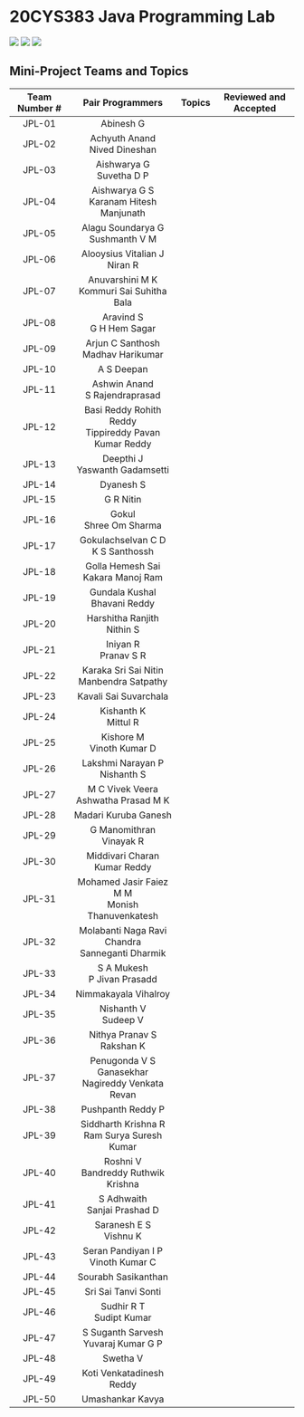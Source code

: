 # 20CYS383 Java Programming Lab
![](https://img.shields.io/badge/Batch-21CYS-lightgreen) ![](https://img.shields.io/badge/UG-blue) ![](https://img.shields.io/badge/Subject-JPL-blue) <br/>

## Mini-Project Teams and Topics

| Team Number # |   Pair Programmers   | Topics | Reviewed and Accepted | 
|:-------------:|:--------------------:|:-------|:---------------------:|
|        JPL-01 | Abinesh G <br/>   |
|        JPL-02 | Achyuth Anand <br/> Nived Dineshan |
|        JPL-03 | Aishwarya G <br/> Suvetha D P |
|        JPL-04 | Aishwarya G S <br/> Karanam Hitesh Manjunath |
|        JPL-05 | Alagu Soundarya G <br/> Sushmanth V M |
|        JPL-06 | Alooysius Vitalian J <br/> Niran R
|        JPL-07 | Anuvarshini M K <br/> Kommuri Sai Suhitha Bala |
|        JPL-08 | Aravind S <br/> G H Hem Sagar | 
|        JPL-09 | Arjun C Santhosh <br/> Madhav Harikumar |
|        JPL-10 | A S Deepan <br/> 
|        JPL-11 | Ashwin Anand <br/> S Rajendraprasad |
|        JPL-12 | Basi Reddy Rohith Reddy <br/> Tippireddy Pavan Kumar Reddy |
|        JPL-13 | Deepthi J <br/> Yaswanth Gadamsetti | 
|        JPL-14 | Dyanesh S <br/> |
|        JPL-15 | G R Nitin <br/> | 
|        JPL-16 | Gokul <br/> Shree Om Sharma |
|        JPL-17 | Gokulachselvan C D <br/> K S Santhossh |
|        JPL-18 | Golla Hemesh Sai <br/> Kakara Manoj Ram |
|        JPL-19 | Gundala Kushal Bhavani Reddy <br/> | 
|        JPL-20 | Harshitha Ranjith <br/> Nithin S |
|        JPL-21 | Iniyan R <br/> Pranav S R |
|        JPL-22 | Karaka Sri Sai Nitin <br/> Manbendra Satpathy |
|        JPL-23 | Kavali Sai Suvarchala <br/> |
|        JPL-24 | Kishanth K <br/> Mittul R |
|        JPL-25 | Kishore M <br/> Vinoth Kumar D |
|        JPL-26 | Lakshmi Narayan P <br/> Nishanth S |
|        JPL-27 | M C Vivek Veera <br/> Ashwatha Prasad M K |
|        JPL-28 | Madari Kuruba Ganesh <br/> | 
|        JPL-29 | G Manomithran <br/> Vinayak R | 
|        JPL-30 | Middivari Charan Kumar Reddy <br/> 
|        JPL-31 | Mohamed Jasir Faiez M M <br/> Monish Thanuvenkatesh |
|        JPL-32 | Molabanti Naga Ravi Chandra <br/> Sanneganti Dharmik |
|        JPL-33 | S A Mukesh <br/> P Jivan Prasadd |
|        JPL-34 | Nimmakayala Vihalroy <br/>  |
| 		 JPL-35 | Nishanth V <br/> Sudeep V |
| 		 JPL-36 | Nithya Pranav S <br/> Rakshan K |
| 		 JPL-37 | Penugonda V S Ganasekhar <br/> Nagireddy Venkata Revan |
| 		 JPL-38 | Pushpanth Reddy P <br/>  |
| 		 JPL-39 | Siddharth Krishna R <br/> Ram Surya Suresh Kumar |
| 		 JPL-40 | Roshni V <br/> Bandreddy Ruthwik Krishna |
| 		 JPL-41 | S Adhwaith <br/> Sanjai Prashad D |
| 		 JPL-42 | Saranesh E S <br/> Vishnu K |
| 		 JPL-43 | Seran Pandiyan I P <br/> Vinoth Kumar C | 
| 		 JPL-44 | Sourabh Sasikanthan <br/> |
| 		 JPL-45 | Sri Sai Tanvi Sonti <br/> |
| 		 JPL-46 | Sudhir R T <br/> Sudipt Kumar |
| 		 JPL-47 | S Suganth Sarvesh <br/> Yuvaraj Kumar G P |
| 		 JPL-48 | Swetha V <br/> | 
| 		 JPL-49 | Koti Venkatadinesh Reddy <br/> | 
| 		 JPL-50 | Umashankar Kavya <br/> |

